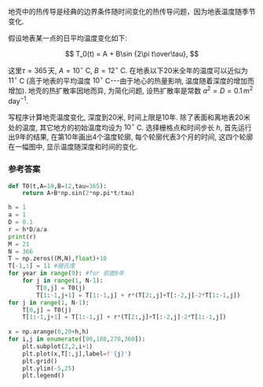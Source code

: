 地壳中的热传导是经典的边界条件随时间变化的热传导问题，因为地表温度随季节变化.

假设地表某一点的日平均温度变化如下:

$$
	T_0(t) = A + B\sin {2\pi t\over\tau},
$$

这里$\tau=365\,$天, $A=10^\circ$ C, $B=12^\circ$ C.  在地表以下20米全年的温度可以近似为 $11^\circ$ C
(高于地表的平均温度 $10^\circ$ C---由于地心的热量影响, 温度随着深度的增加而增加).  地壳的热扩散率因地而异, 为简化问题, 设热扩散率是常数 $a^2=D=0.1\,\mathrm{m}^2\,\mathrm{day}^{-1}$.

写程序计算地壳温度变化, 深度到20米, 时间上限是10年. 除了表面和离地表20米处的温度, 其它地方的初始温度均设为 $10^\circ$ C. 选择栅格点和时间步长 $h$, 首先运行出9年的结果, 在第10年画出4个温度轮廓, 每个轮廓代表3个月的时间, 这四个轮廓在一幅图中, 显示温度随深度和时间的变化.

### 参考答案
```python
def T0(t,A=10,B=12,tau=365):
    return A+B*np.sin(2*np.pi*t/tau)

h = 1
a = 1
D = 0.1
r = h*D/a/a
print(r)
M = 21
N = 366
T = np.zeros((M,N),float)+10
T[-1,:] = 11 #摄氏度
for year in range(9): #for 前面9年
    for j in range(1, N-1):
        T[0,j] = T0(j)
        T[1:-1,j+1] = T[1:-1,j] + r*(T[2:,j]+T[:-2,j]-2*T[1:-1,j])
for j in range(1, N-1):
    T[0,j] = T0(j)
    T[1:-1,j+1] = T[1:-1,j] + r*(T[2:,j]+T[:-2,j]-2*T[1:-1,j])
    
x = np.arange(0,20+h,h)
for i,j in enumerate([90,180,270,360]):
    plt.subplot(2,2,i+1)
    plt.plot(x,T[:,j],label=f'{j}')
    plt.grid()
    plt.ylim(-5,25)
    plt.legend()
```